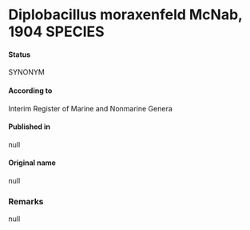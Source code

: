 # Diplobacillus moraxenfeld McNab, 1904 SPECIES

#### Status
SYNONYM

#### According to
Interim Register of Marine and Nonmarine Genera

#### Published in
null

#### Original name
null

### Remarks
null